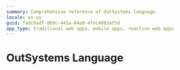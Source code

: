 ```yaml
---
summary: Comprehensive reference of OutSystems language.
locale: en-us
guid: fadc9adf-809c-443a-84a0-4fec4801af5d
app_type: traditional web apps, mobile apps, reactive web apps
---
```


# OutSystems Language
